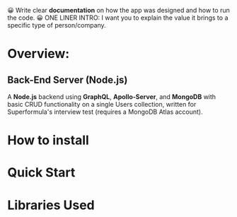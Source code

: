 😀 Write clear **documentation** on how the app was designed and how to run the code.
😀 ONE LINER INTRO: I want you to explain the value it brings to a specific type of person/company. 

# Overview: 
## Back-End Server (Node.js)

A **Node.js** backend using **GraphQL**, **Apollo-Server**, and **MongoDB** with basic CRUD functionality on a single Users collection, written for Superformula's interview test (requires a MongoDB Atlas account).

# How to install
# Quick Start
# Libraries Used

